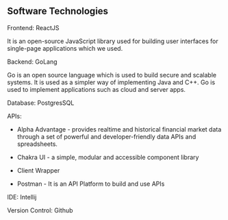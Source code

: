 ## Software Technologies

Frontend: ReactJS

It is an open-source JavaScript library used for building user interfaces for single-page applications which we used.

Backend: GoLang

Go is an open source language which is used to build secure and scalable systems. It is used as a simpler way of implementing Java and C++. Go is used to implement applications such as cloud and server apps.


Database: PostgresSQL

APIs:

- Alpha Advantage - provides realtime and historical financial market data through a set of powerful and developer-friendly data APIs and spreadsheets.

- Chakra UI - a simple, modular and accessible component library

- Client Wrapper

- Postman - It is an API Platform to build and use APIs

IDE: Intellij

Version Control: Github
